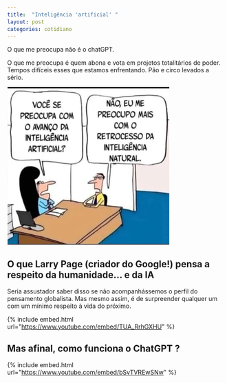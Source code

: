 ```yaml
---
title:  "Inteligência 'artificial' "
layout: post
categories: cotidiano 
---
```


O que me preocupa não é o chatGPT.  


O que me preocupa é quem abona e vota em projetos totalitários de poder. Tempos difíceis esses que estamos enfrentando. Pão e circo levados a sério.

![left](/assets/img/inteligencia.jpeg)

## O que Larry Page (criador do Google!) pensa a respeito da humanidade... e da IA

Seria assustador saber disso se não acompanhássemos o perfil do pensamento globalista. Mas mesmo assim, é de surpreender qualquer um com um mínimo respeito à vida do próximo.

{% include embed.html url="https://www.youtube.com/embed/TUA_RrhGXHU" %}

## Mas afinal, como funciona o ChatGPT ?

{% include embed.html url="https://www.youtube.com/embed/bSvTVREwSNw" %}
